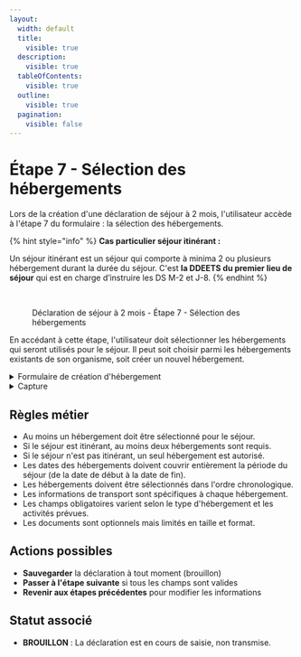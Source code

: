 ```yaml
---
layout:
  width: default
  title:
    visible: true
  description:
    visible: true
  tableOfContents:
    visible: true
  outline:
    visible: true
  pagination:
    visible: false
---
```


# Étape 7 - Sélection des hébergements

Lors de la création d'une déclaration de séjour à 2 mois, l'utilisateur accède à l'étape 7 du formulaire : la sélection des hébergements.

{% hint style="info" %}
**Cas particulier séjour itinérant :**&#x20;

Un séjour itinérant est un séjour qui comporte à minima 2 ou plusieurs hébergement durant la durée du séjour. C'est **la DDEETS du premier lieu de séjour** qui est en charge d’instruire les DS M-2 et J-8.
{% endhint %}

<figure><img src="../../../.gitbook/assets/Capture d’écran 2025-07-05 à 16.46.47.png" alt=""><figcaption><p>Déclaration de séjour à 2 mois - Étape 7 - Sélection des hébergements</p></figcaption></figure>

En accédant à cette étape, l'utilisateur doit sélectionner les hébergements qui seront utilisés pour le séjour. Il peut soit choisir parmi les hébergements existants de son organisme, soit créer un nouvel hébergement.

<details>

<summary>Formulaire de création d'hébergement</summary>

{% hint style="info" %}
Pour plus de détails sur les champs du formulaire de création d'hébergement, consultez la page [Création d'un hébergement](../../../liste-des-hebergements/creation-dun-hebergement.md).-
{% endhint %}

{% include "../../../.gitbook/includes/formulaire_hebergement.md" %}

</details>

<details>

<summary>Capture</summary>

<figure><img src="../../../.gitbook/assets/Capture d’écran 2025-07-05 à 17.03.55.png" alt=""><figcaption><p>Modale de création d'hébergement à partir de la déclaration de séjour</p></figcaption></figure>

</details>

## Règles métier

* Au moins un hébergement doit être sélectionné pour le séjour.
* Si le séjour est itinérant, au moins deux hébergements sont requis.
* Si le séjour n'est pas itinérant, un seul hébergement est autorisé.
* Les dates des hébergements doivent couvrir entièrement la période du séjour (de la date de début à la date de fin).
* Les hébergements doivent être sélectionnés dans l'ordre chronologique.
* Les informations de transport sont spécifiques à chaque hébergement.
* Les champs obligatoires varient selon le type d'hébergement et les activités prévues.
* Les documents sont optionnels mais limités en taille et format.

## Actions possibles

* **Sauvegarder** la déclaration à tout moment (brouillon)
* **Passer à l'étape suivante** si tous les champs sont valides
* **Revenir aux étapes précédentes** pour modifier les informations

## Statut associé

* **BROUILLON** : La déclaration est en cours de saisie, non transmise.
